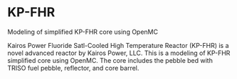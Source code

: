 # KP-FHR
Modeling of simplified KP-FHR core using OpenMC

Kairos Power Fluoride Satl-Cooled High Temperature Reactor (KP-FHR) is a novel advanced reactor by Kairos Power, LLC. This is a modeling of KP-FHR simplified core using OpenMC. The core includes the pebble bed with TRISO fuel pebble, reflector, and core barrel.
